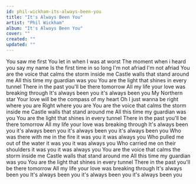 ```yaml
---
id: phil-wickham-its-always-been-you
title: "It's Always Been You"
artist: "Phil Wickham"
album: "It's Always Been You"
cover: ""
created: ""
updated: ""
---
```


You saw me first
You let in when I was at worst
The moment when i heard you say my name
Is the first time in so long I'm not afriad
I'm not afriad
You are the voice that calms the storm inside me
Castle walls that stand around me
All this time my guardian was you
You are the light that shines in every tunnel
There in the past you'll be there tomorrow
All my life your love was breaking through
It's always been you
it's always been you
My Northern star
Your love will be the compass of my heart
Oh I just wanna be right where you are
Right where you are
You are the voice that calms the storm inside me
Castle walls that stand around me
All this time my guardian was you
You are the light that shines in every tunnel
There in the past you'll be there tomorrow
All my life your love was breaking through
It's always been you
it's always been you
it's always been you
it's always been you
Who was there with me in the fire
it was you
it was always you
Who pulled me out of the water
it was you
it was always you
Who carried me on their shoulders
it was you
it was always you
You are the voice that calms the storm inside me
Castle walls that stand around me
All this time my guardian was you
You are the light that shines in every tunnel
There in the past you'll be there tomorrow
All my life your love was breaking through
It's always been you
It's always been you
it's always been you
it's always been you